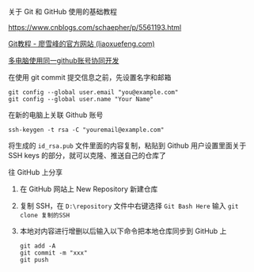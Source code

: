 关于 Git 和 GitHub 使用的基础教程

https://www.cnblogs.com/schaepher/p/5561193.html

[Git教程 - 廖雪峰的官方网站 (liaoxuefeng.com)](https://www.liaoxuefeng.com/wiki/896043488029600)

[多电脑使用同一github账号协同开发](https://blog.csdn.net/xingkong_hdc/article/details/79484518)




在使用 git commit 提交信息之前，先设置名字和邮箱

```shell
git config --global user.email "you@example.com"
git config --global user.name "Your Name"
```


在新的电脑上关联 Github 账号

```shell
ssh-keygen -t rsa -C "youremail@example.com"
```

将生成的 `id_rsa.pub` 文件里面的内容复制，粘贴到 Github 用户设置里面关于 SSH keys 的部分，就可以克隆、推送自己的仓库了



往 GitHub 上分享

1. 在 GitHub 网站上 New Repository 新建仓库

2. 复制 SSH，在 `D:\repository` 文件中右键选择 `Git Bash Here` 输入 `git clone 复制的SSH`

3. 本地对内容进行增删以后输入以下命令把本地仓库同步到 GitHub 上

   ```shell
   git add -A
   git commit -m "xxx"
   git push
   ```

   
